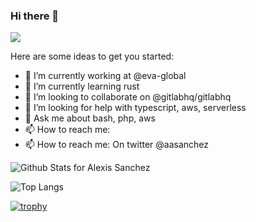 ### Hi there 👋
![](https://komarev.com/ghpvc/?username=aasanchez&style=flat-square)

Here are some ideas to get you started:

- 🔭 I’m currently working at @eva-global
- 🌱 I’m currently learning rust
- 👯 I’m looking to collaborate on @gitlabhq/gitlabhq
- 🤔 I’m looking for help with typescript, aws, serverless
- 💬 Ask me about bash, php, aws
- 📫 How to reach me: 
- 📫 How to reach me: On twitter @aasanchez

![Github Stats for Alexis Sanchez](https://github-readme-stats.vercel.app/api?username=aasanchez&show_icons=true&hide_border=true&count_private=true)

![Top Langs](https://github-readme-stats.vercel.app/api/top-langs/?username=aasanchez&layout=compact&hide_border=true)

[![trophy](https://github-profile-trophy.vercel.app/?username=aasanchez&column=5&margin-w=24&margin-h=24&no-frame=true&theme=chalk)](https://github.com/ryo-ma/github-profile-trophy)
